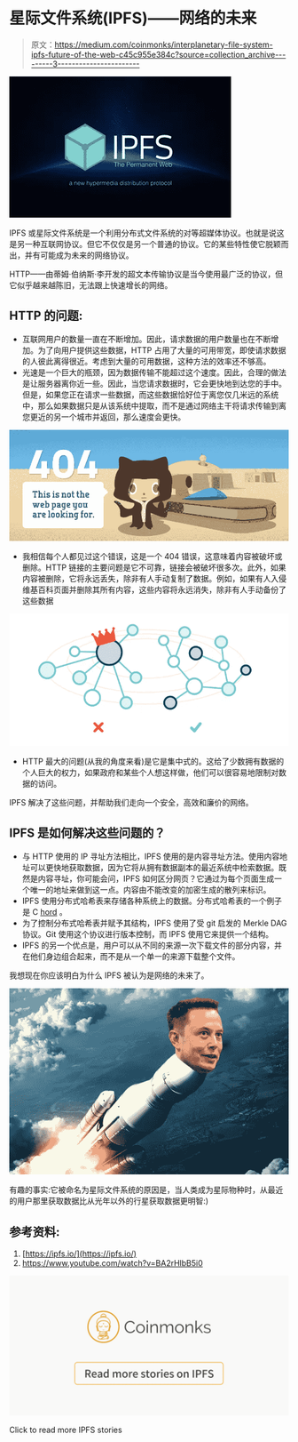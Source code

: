 # 星际文件系统(IPFS)——网络的未来

> 原文：<https://medium.com/coinmonks/interplanetary-file-system-ipfs-future-of-the-web-c45c955e384c?source=collection_archive---------3----------------------->

![](img/368d5d371af991a359dec939cf83c0f8.png)

IPFS 或星际文件系统是一个利用分布式文件系统的对等超媒体协议。也就是说这是另一种互联网协议。但它不仅仅是另一个普通的协议。它的某些特性使它脱颖而出，并有可能成为未来的网络协议。

HTTP——由蒂姆·伯纳斯·李开发的超文本传输协议是当今使用最广泛的协议，但它似乎越来越陈旧，无法跟上快速增长的网络。

## HTTP 的问题:

*   互联网用户的数量一直在不断增加。因此，请求数据的用户数量也在不断增加。为了向用户提供这些数据，HTTP 占用了大量的可用带宽，即使请求数据的人彼此离得很近。考虑到大量的可用数据，这种方法的效率还不够高。
*   光速是一个巨大的瓶颈，因为数据传输不能超过这个速度。因此，合理的做法是让服务器离你近一些。因此，当您请求数据时，它会更快地到达您的手中。但是，如果您正在请求一些数据，而这些数据恰好位于离您仅几米远的系统中，那么如果数据只是从该系统中提取，而不是通过网络主干将请求传输到离您更近的另一个城市并返回，那么速度会更快。

![](img/432637098376241c3e5ff1902392d5bd.png)

*   我相信每个人都见过这个错误，这是一个 404 错误，这意味着内容被破坏或删除。HTTP 链接的主要问题是它不可靠，链接会被破坏很多次。此外，如果内容被删除，它将永远丢失，除非有人手动复制了数据。例如，如果有人入侵维基百科页面并删除其所有内容，这些内容将永远消失，除非有人手动备份了这些数据

![](img/105be1e0c9291c5bbe0a0d5a2be03366.png)

*   HTTP 最大的问题(从我的角度来看)是它是集中式的。这给了少数拥有数据的个人巨大的权力，如果政府和某些个人想这样做，他们可以很容易地限制对数据的访问。

IPFS 解决了这些问题，并帮助我们走向一个安全，高效和廉价的网络。

## IPFS 是如何解决这些问题的？

*   与 HTTP 使用的 IP 寻址方法相比，IPFS 使用的是内容寻址方法。使用内容地址可以更快地获取数据，因为它将从拥有数据副本的最近系统中检索数据。既然是内容寻址，你可能会问，IPFS 如何区分网页？它通过为每个页面生成一个唯一的地址来做到这一点。内容由不能改变的加密生成的散列来标识。
*   IPFS 使用分布式哈希表来存储各种系统上的数据。分布式哈希表的一个例子是 C [hord](https://en.wikipedia.org/wiki/Chord_(peer-to-peer)) 。
*   为了控制分布式哈希表并赋予其结构，IPFS 使用了受 git 启发的 Merkle DAG 协议。Git 使用这个协议进行版本控制，而 IPFS 使用它来提供一个结构。
*   IPFS 的另一个优点是，用户可以从不同的来源一次下载文件的部分内容，并在他们身边组合起来，而不是从一个单一的来源下载整个文件。

我想现在你应该明白为什么 IPFS 被认为是网络的未来了。

![](img/74b581f0c4e1ca4e8765c68650c81e0e.png)

有趣的事实:它被命名为星际文件系统的原因是，当人类成为星际物种时，从最近的用户那里获取数据比从光年以外的行星获取数据更明智:)

## 参考资料:

1.  [https://ipfs.io/](https://ipfs.io/)
2.  https://www.youtube.com/watch?v=BA2rHlbB5i0

[![](img/882eb2ca62894c01d57f65efb160f4c8.png)](https://medium.com/coinmonks/ipfs/home)

Click to read more IPFS stories